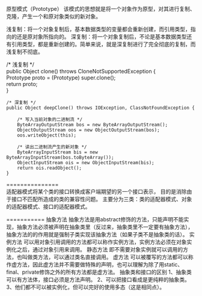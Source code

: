 原型模式（Prototype）
该模式的思想就是将一个对象作为原型，对其进行复制、克隆，产生一个和原对象类似的新对象。

浅复制：将一个对象复制后，基本数据类型的变量都会重新创建，而引用类型，指向的还是原对象所指向的。
深复制：将一个对象复制后，不论是基本数据类型还有引用类型，都是重新创建的。简单来说，就是深复制进行了完全彻底的复制，而浅复制不彻底。

 /* 浅复制 */  
    public Object clone() throws CloneNotSupportedException {  
        Prototype proto = (Prototype) super.clone();  
        return proto;  
    }  
  
    /* 深复制 */  
    public Object deepClone() throws IOException, ClassNotFoundException {  
  
        /* 写入当前对象的二进制流 */  
        ByteArrayOutputStream bos = new ByteArrayOutputStream();  
        ObjectOutputStream oos = new ObjectOutputStream(bos);  
        oos.writeObject(this);  
  
        /* 读出二进制流产生的新对象 */  
        ByteArrayInputStream bis = new ByteArrayInputStream(bos.toByteArray());  
        ObjectInputStream ois = new ObjectInputStream(bis);  
        return ois.readObject();  
    }  
    
===============  
 适配器模式将某个类的接口转换成客户端期望的另一个接口表示，
 目的是消除由于接口不匹配所造成的类的兼容性问题。
 主要分为三类：类的适配器模式、对象的适配器模式、接口的适配器模式。

===========
抽象方法
抽象方法是用abstract修饰的方法，只能声明不能实现，抽象方法必须被声明在抽象类里（反过来，抽象类里不一定要有抽象方法），抽象方法的的作用就是强制子类实现该抽象方法（如果子类不是抽象类的话）。
实例方法
可以用对象引用调用的方法都可以称作实例方法，实例方法必须在对象实例化之后，通过对象引用来调用。
静态方法
即不需要对象实例就可以调用的方法，也叫做类方法，可以通过类名直接调用。
虚方法
可以被覆写的方法都可以称作虚方法，因此虚方法并不需要做特殊的声明，也可以理解为除了用static、final、private修饰之外的所有方法都是虚方法。
抽象类和接口的区别
1、抽象类可以有方法体，接口必须是方法声明。 
2、可以把接口看成是更纯粹的抽象类。 
3、他们都不可以被实例化，但可以完好的使用多态（这是相同点）。

    
    